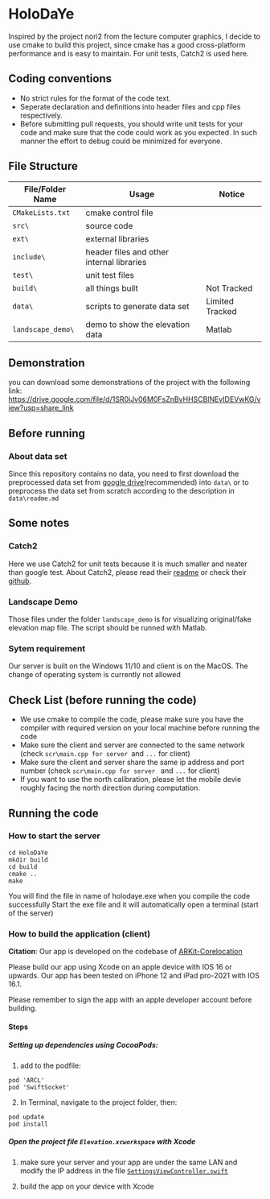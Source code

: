 # HoloDaYe
Inspired by the project nori2 from the lecture computer graphics, I decide to use cmake to build this project, since cmake has a good cross-platform performance and is easy to maintain. For unit tests, Catch2 is used here.
## Coding conventions
- No strict rules for the format of the code text.
- Seperate declaration and definitions into header files and cpp files respectively.
- Before submitting pull requests, you should write unit tests for your code and make sure that the code could work as you expected. In such manner the effort to debug could be minimized for everyone.
## File Structure

|File/Folder Name|Usage|Notice|
|---|---|---|
|```CMakeLists.txt```|cmake control file||
|```src\```|source code|   |
|```ext\```|external libraries|   |
|```include\```|header files and other internal libraries|   |
|```test\```|unit test files||
|```build\```|all things built|Not Tracked|
|```data\```|scripts to generate data set|Limited Tracked|
|```landscape_demo\```|demo to show the elevation data|Matlab|

## Demonstration
you can download some demonstrations of the project with the following link:
https://drive.google.com/file/d/1SR0iJv06M0FsZnBvHHSCBlNEyIDEVwKG/view?usp=share_link

## Before running
### About data set
Since this repository contains no data, you need to first download the preprocessed data set from [google drive](https://drive.google.com/file/d/1VEH-fl9MNWkXczAR74fiCL-5GnzCDdr6/view?usp=sharing)(recommended) into ```data\``` or to preprocess the data set from scratch according to the description in ```data\readme.md```
## Some notes
### Catch2
Here we use Catch2 for unit tests because it is much smaller and neater than google test. About Catch2, please read their [readme](ext/Catch2/README.md) or check their [github](https://github.com/catchorg/Catch2).
### Landscape Demo
Those files under the folder ```landscape_demo``` is for visualizing original/fake elevation map file. The script should be runned with Matlab.
### Sytem requirement
Our server is built on the Windows 11/10 and client is on the MacOS. The change of operating system is currently not allowed

## Check List (before running the code)
- We use cmake to compile the code, please make sure you have the compiler with required version on your local machine before running the code
- Make sure the client and server are connected to the same network (check ```scr\main.cpp for server ```and ```...``` for client)
- Make sure the client and server share the same ip address and port number (check ```scr\main.cpp for server ``` and ```...``` for client)
- If you want to use the north calibration, please let the mobile devie roughly facing the north direction during computation.

## Running the code
### How to start the server
```
cd HoloDaYe 
mkdir build
cd build
cmake ..
make
```
You will find the file in name of holodaye.exe when you compile the code successfully
Start the exe file and it will automatically open a terminal (start of the server)

### How to build the application (client)

**Citation**: Our app is developed on the codebase of [ARKit-Corelocation](https://github.com/ProjectDent/ARKit-CoreLocation)

Please build our app using Xcode on an apple device with IOS 16 or upwards.
Our app has been tested on iPhone 12  and iPad pro-2021 with IOS 16.1.

Please remember to sign the app with an apple developer account before building.

#### Steps

##### Setting up dependencies using CocoaPods:

1. add to the podfile: 

```
pod 'ARCL'
pod 'SwiftSocket'
```

2. In Terminal, navigate to the project folder, then:

```
pod update
pod install
```

##### Open the project file `Elevation.xcworkspace` with Xcode

1. make sure your server and your app are under the same LAN and modify the IP address in the file [`SettingsViewController.swift`](https://github.com/MixedRealityETHZ/HoloDaYe/blob/6d962f94a84856e59d2e725d7c28fba08288bfc6/ARKit-CoreLocation/ARKit%2BCoreLocation/SettingsViewController.swift#L42)

2. build the app on your device with Xcode

